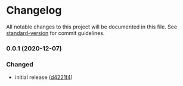 # Changelog

All notable changes to this project will be documented in this file. See [standard-version](https://github.com/conventional-changelog/standard-version) for commit guidelines.

### 0.0.1 (2020-12-07)


### Changed

* initial release ([d4221f4](https://github.com/ArmandPhilippot/wordpress-boilerplate/commit/d4221f4e076acde8505d772b4f362c7a68fabb76))
